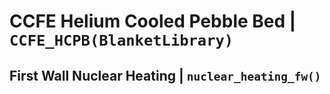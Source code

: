 # CCFE Helium Cooled Pebble Bed | `CCFE_HCPB(BlanketLibrary)`

## First Wall Nuclear Heating | `nuclear_heating_fw()`
